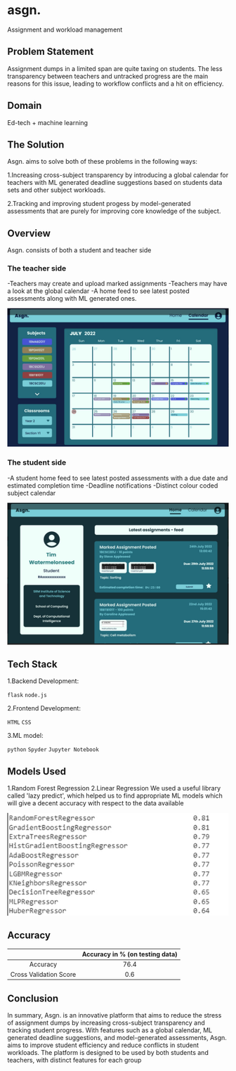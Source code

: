 # asgn.
Assignment and workload management

## Problem Statement
Assignment dumps in a limited span are quite taxing on students. The less transparency between teachers and untracked progress are the main reasons for this issue, leading to workflow conflicts and a hit on efficiency.

## Domain
Ed-tech + machine learning

## The Solution
Asgn. aims to solve both of these problems in the following ways:

1.Increasing cross-subject transparency by introducing a global calendar for teachers with ML generated deadline suggestions based on students data sets and other      subject workloads.

2.Tracking and improving student progess by model-generated assessments that are purely for improving core knowledge of the subject.

## Overview
Asgn. consists of both a student and teacher side

### The teacher side

-Teachers may create and upload marked assignments
-Teachers may have a look at the global calendar
-A home feed to see latest posted assessments along with ML generated ones.

![image](https://github.com/SHAY2407/asgn/blob/main/images/site1.jpg)

### The student side

-A student home feed to see latest posted assessments with a due date and estimated completion time
-Deadline notifications
-Distinct colour coded subject calendar

![image](https://github.com/SHAY2407/asgn/blob/main/images/site2.jpg)

## Tech Stack
1.Backend Development: 

`flask` `node.js`

2.Frontend Development:

`HTML` `CSS`

3.ML model:

`python` `Spyder` `Jupyter Notebook`

## Models Used
1.Random Forest Regression
2.Linear Regression
We used a useful library called 'lazy predict', which helped us to find appropriate ML models which will give a decent accuracy with respect to the data available

![image](https://github.com/SHAY2407/asgn/blob/main/images/LazyPredict.jpg)

## Accuracy 

|                                             | Accuracy in % (on testing data) |
|:-------------------------------------------:|:-------------:|
| Accuracy                                    |76.4           |
| Cross Validation Score                      |0.6            |

## Conclusion
In summary, Asgn. is an innovative platform that aims to reduce the stress of assignment dumps by increasing cross-subject transparency and tracking student progress. With features such as a global calendar, ML generated deadline suggestions, and model-generated assessments, Asgn. aims to improve student efficiency and reduce conflicts in student workloads. The platform is designed to be used by both students and teachers, with distinct features for each group
